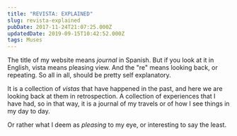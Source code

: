 ```yaml
---
title: "REVISTA: EXPLAINED"
slug: revista-explained
pubDate: 2017-11-24T21:07:25.000Z
updatedDate: 2019-09-15T10:42:52.000Z
tags: Muses
---
```


The title of my website means *journal* in Spanish. But if you look at it in English, vista means pleasing view. And the "re" means looking back, or repeating. So all in all, should be pretty self explanatory.

It is a collection of *vistas* that have happened in the past, and here we are looking back at them in retrospection. A collection of experiences that I have had, so in that way, it is a journal of my travels or of how I see things in my day to day. 

Or rather what I deem as *pleasing* to my eye, or interesting to say the least.
